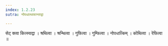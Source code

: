 ```yaml
---
index: 1.2.23
sutra: नोपधात्थफान्ताद्वा

---
```

 सेट् क्त्वा कित्स्याद्वा । श्रथित्वा । श्रन्थित्वा । गुफित्वा । गुम्फित्वा । नोपधात्किम् । कोथित्वा । रेफित्वा ॥